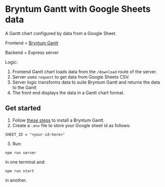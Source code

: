 # Bryntum Gantt with Google Sheets data

A Gantt chart configured by data from a Google Sheet.

Frontend = [Bryntum Gantt](https://bryntum.com/products/gantt/docs/guide/Gantt/quick-start/javascript-npm)

Backend = Express server

Logic:

1. Frontend Gantt chart loads data from the `/download` route of the server.
2. Server uses `request` to get data from Google Sheets CSV.
3. Server logic transforms data to suite Bryntum Gantt and returns the data to the Gantt
4. The front end displays the data in a Gantt chart format.

## Get started

1. Follow [these steps](https://bryntum.com/products/gantt/docs/guide/Gantt/quick-start/javascript-npm#access-to-npm-registry) to install a Bryntum Gantt.
2. Create a `.env` file to store your Google sheet id as follows:

```
SHEET_ID = "<your-id-here>"
```

3. Run:

```
npm run server
```

in one terminal and:

```
npm run start
```

in another.
